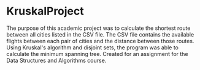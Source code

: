 # KruskalProject
 
The purpose of this academic project was to calculate the shortest route between all cities listed in the CSV file. The CSV file contains the available flights between each pair of cities and the distance between those routes. Using Kruskal's algorithm and disjoint sets, the program was able to calculate the minimum spanning tree. Created for an assignment for the Data Structures and Algorithms course.
